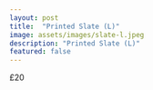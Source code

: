 ```yaml
---
layout: post
title:  "Printed Slate (L)"
image: assets/images/slate-l.jpeg
description: "Printed Slate (L)"
featured: false
---
```


£20
